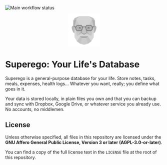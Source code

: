 ![Main workflow status](https://github.com/superegodev/superego/actions/workflows/main.yml/badge.svg)

<p align="center">
  <img alt="Superego logo" src="./docs/images/logo.png" height="100"/>
</p>

# Superego: Your Life's Database

Superego is a general-purpose database for your life. Store notes, tasks, meals,
expenses, health logs... Whatever you want, really; you define what goes in it.

Your data is stored locally, in plain files you own and that you can backup and
sync with Dropbox, Google Drive, or whatever service you already use. No
accounts, no middlemen.

## License

Unless otherwise specified, all files in this repository are licensed under the
**GNU Affero General Public License, Version 3 or later (AGPL-3.0-or-later)**.

You can find a copy of the full license text in the `LICENSE` file at the root
of this repository.
